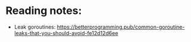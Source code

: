 # Reading notes:
- Leak goroutines: https://betterprogramming.pub/common-goroutine-leaks-that-you-should-avoid-fe12d12d6ee